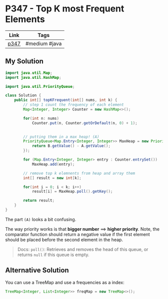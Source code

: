 # P347 - Top K most Frequent Elements

| Link                                                           | Tags        |
| -------------------------------------------------------------- | ----------- |
| [p347](https://leetcode.com/problems/top-k-frequent-elements/) | #medium  #java |

## My Solution

```java
import java.util.Map;
import java.util.HashMap;

import java.util.PriorityQueue;

class Solution {
    public int[] topKFrequent(int[] nums, int k) {
        // step 1 count the frequency of each element
        Map<Integer, Integer> Counter = new HashMap<>();

        for(int n: nums)
            Counter.put(n, Counter.getOrDefault(n, 0) + 1);

        
        // putting them in a max heap! (A)
        PriorityQueue<Map.Entry<Integer, Integer>> MaxHeap = new PriorityQueue<>((A, B) -> {
            return B.getValue() - A.getValue();
        });

        for (Map.Entry<Integer, Integer> entry : Counter.entrySet())
            MaxHeap.add(entry);

        // remove top k elemnents from heap and array them
        int[] result = new int[k];

        for(int i = 0; i < k; i++)
            result[i] = MaxHeap.poll().getKey();

        return result;
    }
}
```

The part `(A)` looks a bit confusing. 

The way priority works is that **bigger number** $\implies$ **higher priority**. Note, the comparator function should return a negative value if the first element should be placed before the second element in the heap. 

> Docs:
> `poll()`: Retrieves and removes the head of this queue, or returns `null` if this queue is empty.

## Alternative Solution
You can use a TreeMap and use a frequencies as a index:
```java
TreeMap<Integer, List<Integer>> freqMap = new TreeMap<>();
```